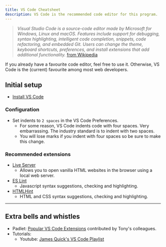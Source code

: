 ```yaml
---
title: VS Code Cheatsheet
description: VS Code is the recommended code editor for this program.
---
```

> _Visual Studio Code is a source-code editor made by Microsoft for Windows, Linux and macOS. Features include support for debugging, syntax highlighting, intelligent code completion, snippets, code refactoring, and embedded Git. Users can change the theme, keyboard shortcuts, preferences, and install extensions that add additional functionality._ [from Wikipedia](https://en.wikipedia.org/wiki/Visual_Studio_Code)

If you already have a favourite code editor, feel free to use it. Otherwise, VS Code is the (current) favourite among most web developers.

## Initial setup
- [Install VS Code](https://code.visualstudio.com/download)

### Configuration
- Set indents to `2 spaces` in the VS Code Preferences.
    - For some reason, VS Code indents code with four spaces. Very embarrassing. The industry standard is to indent with two spaces.
    - You will lose marks if you indent with four spaces so be sure to make this change.

### Recommended extensions
- [Live Server](https://marketplace.visualstudio.com/items?itemName=ritwickdey.LiveServer)
    - Allows you to open vanilla HTML websites in the browser using a local web server.
- [ES Lint](https://marketplace.visualstudio.com/items?itemName=dbaeumer.vscode-eslint)
    - Javascript syntax suggestions, checking and highlighting.
- [HTMLHint](https://marketplace.visualstudio.com/items?itemName=mkaufman.HTMLHint)
    - HTML and CSS syntax suggestions, checking and highlighting.

---

## Extra bells and whistles
- Padlet: [Popular VS Code Extensions](https://padlet.com/acidtone/vscodeextensions) contributed by Tony's colleagues.
- Tutorials:
    - Youtube: [James Quick's VS Code Playlist](https://www.youtube.com/playlist?list=PLDlWc9AfQBfZneYg7_KNOwCjy-AcJmtHb)